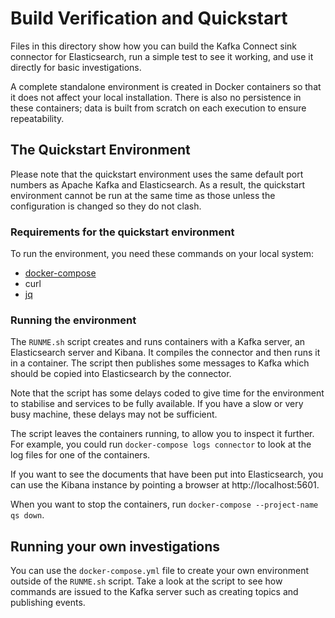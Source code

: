 # Build Verification and Quickstart
Files in this directory show how you can build the Kafka Connect sink connector for
Elasticsearch, run a simple test to see it working, and use it directly for
basic investigations.

A complete standalone environment is created in Docker containers so that it does
not affect your local installation. There is also no persistence
in these containers; data is built from scratch on each execution to ensure
repeatability.

## The Quickstart Environment

Please note that the quickstart environment uses the same default port numbers as
Apache Kafka and Elasticsearch. As a result, the quickstart environment cannot be
run at the same time as those unless the configuration is changed so they do not clash.

### Requirements for the quickstart environment
To run the environment, you need these commands on your local system:
* [docker-compose](https://docs.docker.com/compose/)
* curl
* [jq](https://stedolan.github.io/jq/)

### Running the environment
The `RUNME.sh` script creates and runs containers with a Kafka server, an
Elasticsearch server and Kibana. It compiles the connector and then runs it in
a container. The script then publishes some messages to Kafka which should be
copied into Elasticsearch by the connector.

Note that the script has some delays coded to give time for the environment
to stabilise and services to be fully available. If you have a slow or very
busy machine, these delays may not be sufficient.

The script leaves the containers running, to allow you to inspect it further.
For example, you could run `docker-compose logs connector` to look at the
log files for one of the containers.

If you want to see the documents that have been put into Elasticsearch, you can
use the Kibana instance by pointing a browser at http://localhost:5601.

When you want to stop the containers, run `docker-compose --project-name qs down`.

## Running your own investigations
You can use the `docker-compose.yml` file to create your own environment outside
of the `RUNME.sh` script. Take a look at the script to see how commands
are issued to the Kafka server such as creating topics and publishing events.
